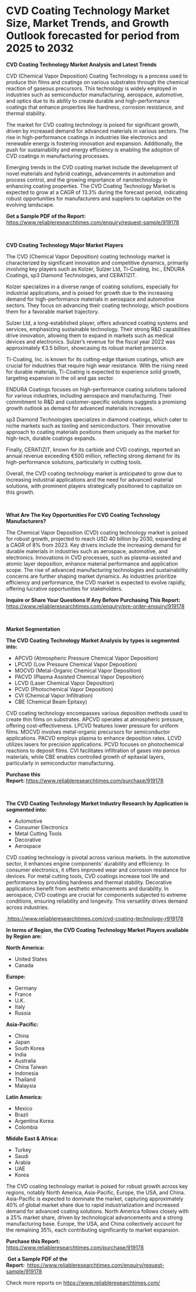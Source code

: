 <p><h1>CVD Coating Technology Market Size, Market Trends, and Growth Outlook forecasted for period from 2025 to 2032</h1></p><p><strong>CVD Coating Technology Market Analysis and Latest Trends</strong></p>
<p><p>CVD (Chemical Vapor Deposition) Coating Technology is a process used to produce thin films and coatings on various substrates through the chemical reaction of gaseous precursors. This technology is widely employed in industries such as semiconductor manufacturing, aerospace, automotive, and optics due to its ability to create durable and high-performance coatings that enhance properties like hardness, corrosion resistance, and thermal stability.</p><p>The market for CVD coating technology is poised for significant growth, driven by increased demand for advanced materials in various sectors. The rise in high-performance coatings in industries like electronics and renewable energy is fostering innovation and expansion. Additionally, the push for sustainability and energy efficiency is enabling the adoption of CVD coatings in manufacturing processes.</p><p>Emerging trends in the CVD coating market include the development of novel materials and hybrid coatings, advancements in automation and process control, and the growing importance of nanotechnology in enhancing coating properties. The CVD Coating Technology Market is expected to grow at a CAGR of 13.3% during the forecast period, indicating robust opportunities for manufacturers and suppliers to capitalize on the evolving landscape.</p></p>
<p><strong>Get a Sample PDF of the Report:&nbsp;</strong> <a href="https://www.reliableresearchtimes.com/enquiry/request-sample/919178?utm_campaign=2244&utm_medium=2&utm_source=Github&utm_content=ia&utm_term=07032025&utm_id=cvd-coating-technology">https://www.reliableresearchtimes.com/enquiry/request-sample/919178</a></p>
<p>&nbsp;</p>
<p><strong>CVD Coating Technology Major Market Players</strong></p>
<p><p>The CVD (Chemical Vapor Deposition) coating technology market is characterized by significant innovation and competitive dynamics, primarily involving key players such as Kolzer, Sulzer Ltd, Ti-Coating, Inc., ENDURA Coatings, sp3 Diamond Technologies, and CERATIZIT.</p><p>Kolzer specializes in a diverse range of coating solutions, especially for industrial applications, and is poised for growth due to the increasing demand for high-performance materials in aerospace and automotive sectors. They focus on advancing their coating technology, which positions them for a favorable market trajectory.</p><p>Sulzer Ltd, a long-established player, offers advanced coating systems and services, emphasizing sustainable technology. Their strong R&D capabilities drive innovation, allowing them to expand in markets such as medical devices and electronics. Sulzer’s revenue for the fiscal year 2022 was approximately €3.5 billion, showcasing its robust market presence.</p><p>Ti-Coating, Inc. is known for its cutting-edge titanium coatings, which are crucial for industries that require high wear resistance. With the rising need for durable materials, Ti-Coating is expected to experience solid growth, targeting expansion in the oil and gas sector.</p><p>ENDURA Coatings focuses on high-performance coating solutions tailored for various industries, including aerospace and manufacturing. Their commitment to R&D and customer-specific solutions suggests a promising growth outlook as demand for advanced materials increases.</p><p>sp3 Diamond Technologies specializes in diamond coatings, which cater to niche markets such as tooling and semiconductors. Their innovative approach to coating materials positions them uniquely as the market for high-tech, durable coatings expands.</p><p>Finally, CERATIZIT, known for its carbide and CVD coatings, reported an annual revenue exceeding €500 million, reflecting strong demand for its high-performance solutions, particularly in cutting tools.</p><p>Overall, the CVD coating technology market is anticipated to grow due to increasing industrial applications and the need for advanced material solutions, with prominent players strategically positioned to capitalize on this growth.</p></p>
<p>&nbsp;</p>
<p><strong>What Are The Key Opportunities For CVD Coating Technology Manufacturers?</strong></p>
<p><p>The Chemical Vapor Deposition (CVD) coating technology market is poised for robust growth, projected to reach USD 40 billion by 2030, expanding at a CAGR of 8% from 2023. Key drivers include the increasing demand for durable materials in industries such as aerospace, automotive, and electronics. Innovations in CVD processes, such as plasma-assisted and atomic layer deposition, enhance material performance and application scope. The rise of advanced manufacturing technologies and sustainability concerns are further shaping market dynamics. As industries prioritize efficiency and performance, the CVD market is expected to evolve rapidly, offering lucrative opportunities for stakeholders.</p></p>
<p><strong>Inquire or Share Your Questions If Any Before Purchasing This Report:</strong> <a href="https://www.reliableresearchtimes.com/enquiry/pre-order-enquiry/919178?utm_campaign=2244&utm_medium=2&utm_source=Github&utm_content=ia&utm_term=07032025&utm_id=cvd-coating-technology">https://www.reliableresearchtimes.com/enquiry/pre-order-enquiry/919178</a></p>
<p>&nbsp;</p>
<p><strong>Market Segmentation</strong></p>
<p><strong>The CVD Coating Technology Market Analysis by types is segmented into:</strong></p>
<p><ul><li>APCVD (Atmospheric Pressure Chemical Vapor Deposition)</li><li>LPCVD (Low Pressure Chemical Vapor Deposition)</li><li>MOCVD (Metal-Organic Chemical Vapor Deposition)</li><li>PACVD (Plasma Assisted Chemical Vapor Deposition)</li><li>LCVD (Laser Chemical Vapor Deposition)</li><li>PCVD (Photochemical Vapor Deposition)</li><li>CVI (Chemical Vapor Infiltration)</li><li>CBE (Chemical Beam Epitaxy)</li></ul></p>
<p><p>CVD coating technology encompasses various deposition methods used to create thin films on substrates. APCVD operates at atmospheric pressure, offering cost-effectiveness. LPCVD features lower pressure for uniform films. MOCVD involves metal-organic precursors for semiconductor applications. PACVD employs plasma to enhance deposition rates. LCVD utilizes lasers for precision applications. PCVD focuses on photochemical reactions to deposit films. CVI facilitates infiltration of gases into porous materials, while CBE enables controlled growth of epitaxial layers, particularly in semiconductor manufacturing.</p></p>
<p><strong>Purchase this Report:&nbsp;</strong><a href="https://www.reliableresearchtimes.com/purchase/919178?utm_campaign=2244&utm_medium=2&utm_source=Github&utm_content=ia&utm_term=07032025&utm_id=cvd-coating-technology">https://www.reliableresearchtimes.com/purchase/919178</a></p>
<p>&nbsp;</p>
<p><strong>The CVD Coating Technology Market Industry Research by Application is segmented into:</strong></p>
<p><ul><li>Automotive</li><li>Consumer Electronics</li><li>Metal Cutting Tools</li><li>Decorative</li><li>Aerospace</li></ul></p>
<p><p>CVD coating technology is pivotal across various markets. In the automotive sector, it enhances engine components' durability and efficiency. In consumer electronics, it offers improved wear and corrosion resistance for devices. For metal cutting tools, CVD coatings increase tool life and performance by providing hardness and thermal stability. Decorative applications benefit from aesthetic enhancements and durability. In aerospace, CVD coatings are crucial for components subjected to extreme conditions, ensuring reliability and longevity. This versatility drives demand across industries.</p></p>
<p><a href="https://www.reliableresearchtimes.com/cvd-coating-technology-r919178?utm_campaign=2244&utm_medium=2&utm_source=Github&utm_content=ia&utm_term=07032025&utm_id=cvd-coating-technology">&nbsp;https://www.reliableresearchtimes.com/cvd-coating-technology-r919178</a></p>
<p><strong>In terms of Region, the CVD Coating Technology Market Players available by Region are:</strong></p>
<p>
    <p> <strong> North America: </strong>
        <ul>
            <li>United States</li>
            <li>Canada</li>
        </ul>
        </p> 
    <p> <strong> Europe: </strong>
        <ul>
            <li>Germany</li>
            <li>France</li>
            <li>U.K.</li>
            <li>Italy</li>
            <li>Russia</li>
        </ul>
        </p> 
    <p> <strong> Asia-Pacific: </strong>
        <ul>
            <li>China</li>
            <li>Japan</li>
            <li>South Korea</li>
            <li>India</li>
            <li>Australia</li>
            <li>China Taiwan</li>
            <li>Indonesia</li>
            <li>Thailand</li>
            <li>Malaysia</li>
        </ul>
        </p> 
    <p> <strong> Latin America: </strong>
        <ul>
            <li>Mexico</li>
            <li>Brazil</li>
            <li>Argentina Korea</li>
            <li>Colombia</li>
        </ul>
        </p> 
    <p> <strong> Middle East & Africa: </strong>
        <ul>
            <li>Turkey</li>
            <li>Saudi</li>
            <li>Arabia</li>
            <li>UAE</li>
            <li>Korea</li>
        </ul>
    </p>
    </p>
<p><p>The CVD coating technology market is poised for robust growth across key regions, notably North America, Asia-Pacific, Europe, the USA, and China. Asia-Pacific is expected to dominate the market, capturing approximately 40% of global market share due to rapid industrialization and increased demand for advanced coating solutions. North America follows closely with a 25% market share, driven by technological advancements and a strong manufacturing base. Europe, the USA, and China collectively account for the remaining 35%, each contributing significantly to market expansion.</p></p>
<p><strong>Purchase this Report: </strong><a href="https://www.reliableresearchtimes.com/purchase/919178?utm_campaign=2244&utm_medium=2&utm_source=Github&utm_content=ia&utm_term=07032025&utm_id=cvd-coating-technology">https://www.reliableresearchtimes.com/purchase/919178</a></p>
<p>&nbsp;<strong>Get a Sample PDF of the Report:&nbsp;&nbsp;</strong><a href="https://www.reliableresearchtimes.com/enquiry/request-sample/919178?utm_campaign=2244&utm_medium=2&utm_source=Github&utm_content=ia&utm_term=07032025&utm_id=cvd-coating-technology">https://www.reliableresearchtimes.com/enquiry/request-sample/919178</a></p>
<p><strong></strong></p>
<p>Check more reports on <a href="https://www.reliableresearchtimes.com/?utm_campaign=2244&utm_medium=2&utm_source=Github&utm_content=ia&utm_term=07032025&utm_id=cvd-coating-technology">https://www.reliableresearchtimes.com/</a></p>